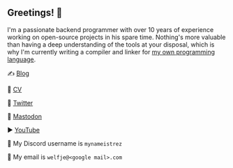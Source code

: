 ## Greetings! 👋

I'm a passionate backend programmer with over 10 years of experience working on open-source projects in his spare time. Nothing's more valuable than having a deep understanding of the tools at your disposal, which is why I'm currently writing a compiler and linker for [my own programming language](https://mynameistrez.github.io/2024/02/29/creating-the-perfect-modding-language.html).

✍️ [Blog](https://mynameistrez.github.io/)

📝 [CV](https://drive.google.com/file/d/1yr-JQQd-V8FJvjkQofjxi80AesFVTv1Y/view?usp=sharing)

🐤 [Twitter](https://twitter.com/welfje)

🐘 [Mastodon](https://mastodon.gamedev.place/@mynameistrez)

▶️ [YouTube](https://www.youtube.com/channel/UCeyD5_J0d6Weq5V80oxwA6Q)

💬 My Discord username is `mynameistrez`

📧 My email is `welfje@<google mail>.com`

<!--
**MyNameIsTrez/MyNameIsTrez** is a ✨ _special_ ✨ repository because its `README.md` (this file) appears on your GitHub profile.

Here are some ideas to get you started:

- 🔭 I’m currently working on ...
- 🌱 I’m currently learning ...
- 👯 I’m looking to collaborate on ...
- 🤔 I’m looking for help with ...
- 💬 Ask me about ...
- 📫 How to reach me: ...
- 😄 Pronouns: ...
- ⚡ Fun fact: ...
-->
